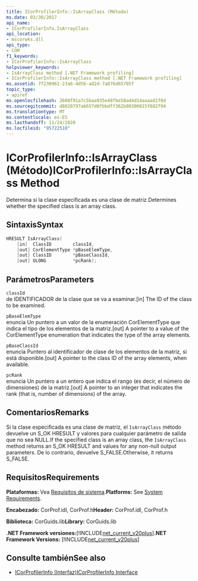 ```yaml
---
title: ICorProfilerInfo::IsArrayClass (Método)
ms.date: 03/30/2017
api_name:
- ICorProfilerInfo.IsArrayClass
api_location:
- mscorwks.dll
api_type:
- COM
f1_keywords:
- ICorProfilerInfo::IsArrayClass
helpviewer_keywords:
- IsArrayClass method [.NET Framework profiling]
- ICorProfilerInfo::IsArrayClass method [.NET Framework profiling]
ms.assetid: 7f230961-23a6-4d56-ad2d-7a876d65705f
topic_type:
- apiref
ms.openlocfilehash: 2608f91a7c5baa935e48fbe58ad4d14aaaad1f0d
ms.sourcegitcommit: d8020797a6657d0fbbdff362b80300815f682f94
ms.translationtype: MT
ms.contentlocale: es-ES
ms.lasthandoff: 11/24/2020
ms.locfileid: "95722510"
---
```

# <a name="icorprofilerinfoisarrayclass-method"></a><span data-ttu-id="9c2d6-102">ICorProfilerInfo::IsArrayClass (Método)</span><span class="sxs-lookup"><span data-stu-id="9c2d6-102">ICorProfilerInfo::IsArrayClass Method</span></span>

<span data-ttu-id="9c2d6-103">Determina si la clase especificada es una clase de matriz.</span><span class="sxs-lookup"><span data-stu-id="9c2d6-103">Determines whether the specified class is an array class.</span></span>  
  
## <a name="syntax"></a><span data-ttu-id="9c2d6-104">Sintaxis</span><span class="sxs-lookup"><span data-stu-id="9c2d6-104">Syntax</span></span>  
  
```cpp  
HRESULT IsArrayClass(  
    [in]  ClassID        classId,  
    [out] CorElementType *pBaseElemType,  
    [out] ClassID        *pBaseClassId,  
    [out] ULONG          *pcRank);  
```  
  
## <a name="parameters"></a><span data-ttu-id="9c2d6-105">Parámetros</span><span class="sxs-lookup"><span data-stu-id="9c2d6-105">Parameters</span></span>  

 `classId`  
 <span data-ttu-id="9c2d6-106">de IDENTIFICADOR de la clase que se va a examinar.</span><span class="sxs-lookup"><span data-stu-id="9c2d6-106">[in] The ID of the class to be examined.</span></span>  
  
 `pBaseElemType`  
 <span data-ttu-id="9c2d6-107">enuncia Un puntero a un valor de la enumeración CorElementType que indica el tipo de los elementos de la matriz.</span><span class="sxs-lookup"><span data-stu-id="9c2d6-107">[out] A pointer to a value of the CorElementType enumeration that indicates the type of the array elements.</span></span>  
  
 `pBaseClassId`  
 <span data-ttu-id="9c2d6-108">enuncia Puntero al identificador de clase de los elementos de la matriz, si está disponible.</span><span class="sxs-lookup"><span data-stu-id="9c2d6-108">[out] A pointer to the class ID of the array elements, when available.</span></span>  
  
 `pcRank`  
 <span data-ttu-id="9c2d6-109">enuncia Un puntero a un entero que indica el rango (es decir, el número de dimensiones) de la matriz.</span><span class="sxs-lookup"><span data-stu-id="9c2d6-109">[out] A pointer to an integer that indicates the rank (that is, number of dimensions) of the array.</span></span>  
  
## <a name="remarks"></a><span data-ttu-id="9c2d6-110">Comentarios</span><span class="sxs-lookup"><span data-stu-id="9c2d6-110">Remarks</span></span>  

 <span data-ttu-id="9c2d6-111">Si la clase especificada es una clase de matriz, el `IsArrayClass` método devuelve un S_OK HRESULT y valores para cualquier parámetro de salida que no sea NULL.</span><span class="sxs-lookup"><span data-stu-id="9c2d6-111">If the specified class is an array class, the `IsArrayClass` method returns an S_OK HRESULT and values for any non-null output parameters.</span></span> <span data-ttu-id="9c2d6-112">De lo contrario, devuelve S_FALSE.</span><span class="sxs-lookup"><span data-stu-id="9c2d6-112">Otherwise, it returns S_FALSE.</span></span>  
  
## <a name="requirements"></a><span data-ttu-id="9c2d6-113">Requisitos</span><span class="sxs-lookup"><span data-stu-id="9c2d6-113">Requirements</span></span>  

 <span data-ttu-id="9c2d6-114">**Plataformas:** Vea [Requisitos de sistema](../../get-started/system-requirements.md).</span><span class="sxs-lookup"><span data-stu-id="9c2d6-114">**Platforms:** See [System Requirements](../../get-started/system-requirements.md).</span></span>  
  
 <span data-ttu-id="9c2d6-115">**Encabezado:** CorProf.idl, CorProf.h</span><span class="sxs-lookup"><span data-stu-id="9c2d6-115">**Header:** CorProf.idl, CorProf.h</span></span>  
  
 <span data-ttu-id="9c2d6-116">**Biblioteca:** CorGuids.lib</span><span class="sxs-lookup"><span data-stu-id="9c2d6-116">**Library:** CorGuids.lib</span></span>  
  
 <span data-ttu-id="9c2d6-117">**.NET Framework versiones:**[!INCLUDE[net_current_v20plus](../../../../includes/net-current-v20plus-md.md)]</span><span class="sxs-lookup"><span data-stu-id="9c2d6-117">**.NET Framework Versions:** [!INCLUDE[net_current_v20plus](../../../../includes/net-current-v20plus-md.md)]</span></span>  
  
## <a name="see-also"></a><span data-ttu-id="9c2d6-118">Consulte también</span><span class="sxs-lookup"><span data-stu-id="9c2d6-118">See also</span></span>

- [<span data-ttu-id="9c2d6-119">ICorProfilerInfo (Interfaz)</span><span class="sxs-lookup"><span data-stu-id="9c2d6-119">ICorProfilerInfo Interface</span></span>](icorprofilerinfo-interface.md)
